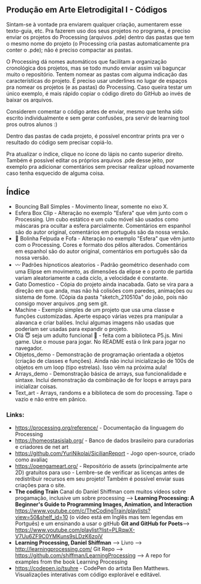## Produção em Arte Eletrodigital I - Códigos

Sintam-se à vontade pra enviarem qualquer criação, aumentarem esse texto-guia, etc. Pra fazerem uso dos seus projetos no programa, é preciso enviar os projetos do Processing (arquivos .pde) dentro das pastas que tem o mesmo nome do projeto (o Processing cria pastas automaticamente pra conter o .pde); não é preciso compactar as pastas.

O Processing dá nomes automáticos que facilitam a organização cronológica dos projetos, mas se todo mundo enviar assim vai bagunçar muito o repositório. Tentem nomear as pastas com alguma indicação das características do projeto. É preciso usar underlines no lugar de espaços pra nomear os projetos (e as pastas) do Processing. Caso queira testar um único exemplo, é mais rápido copiar o código direto do GitHub ao invés de baixar os arquivos.

Considerem comentar o código antes de enviar, mesmo que tenha sido escrito individualmente e sem gerar confusões, pra servir de learning tool pros outros alunos :)

Dentro das pastas de cada projeto, é possível encontrar prints pra ver o resultado do código sem precisar copiá-lo.

Pra atualizar o índice, clique no ícone do lápis no canto superior direito. Também é possível editar os próprios arquivos .pde desse jeito, por exemplo pra adicionar comentários sem precisar realizar upload novamente caso tenha esquecido de alguma coisa.

## Índice


* Bouncing Ball Simples - Movimento linear, somente no eixo X. 
* Esfera Box Clip - Alteração no exemplo "Esfera" que vêm junto com o Processing. Um cubo estático e um cubo móvel são usados como máscaras pra ocultar a esfera parcialmente. Comentários em espanhol são do autor original, comentários em português são da nossa versão.
* 🌈  Bolinha Felpuda e Fofa  -  Alteração no exemplo "Esfera" que vêm junto com o Processing. Cores e formato dos pêlos alterados. Comentários em espanhol são do autor original, comentários em português são da nossa versão.
* 〰️  Padrões hipnoticos aleatorios - Padrão geométrico desenhado com uma Elipse em movimento, as dimensões da elipse e o ponto de partida variam aleatoriamente a cada ciclo, a velocidade é constante. 
* Gato Domestico - Cópia do projeto ainda inacabada. Gato se vira para a direção em que anda, mas não há colisões com paredes, animações ou sistema de fome. (Cópia da pasta "sketch_210510a" do joão, pois não consigo mover arquivos .png sem git.
* Machine - Exemplo simples de um projeto que usa uma classe e funções customizadas. Aperte espaço várias vezes pra manipular a alavanca e criar balões. Inclui algumas imagens não usadas que poderiam ser usadas para expandir o projeto.
* Olá 😇 seja um adulto funcional 🌟 - feita com a biblioteca P5.js. Mini game. Use o mouse para jogar. No README está o link para jogar no navegador.
* Objetos_demo - Demonstração de programação orientada a objetos (criação de classes e funções). Ainda não inclui inicialização de 100s de objetos em um loop (tipo estrelas). Isso vêm na próxima aula!
* Arrays_demo - Demonstração básica de arrays, sua funcionalidade e sintaxe. Inclui demonstração da combinação de for loops e arrays para inicializar coisas.
* Text_art - Arrays, randoms e a biblioteca de som do processing. Tape o vazio e não entre em pânico.

### Links:

* https://processing.org/reference/ - Documentação da linguagem do Processing
* https://homeostasislab.org/ - Banco de dados brasileiro para curadorias e criadores de net art
* https://github.com/YuriNikolai/SicilianReport - Jogo open-source, criado como avaliaç
* https://opengameart.org/ - Repositório de assets (principalmente arte 2D) gratuitos para uso - Lembre-se de verificar as licenças antes de redistribuir recursos em seu projeto! Também é possível enviar suas criações para o site.
* __The coding Train__ Canal do Daniel Shiffman com muitos vídeos sobre progamação, inclusive um sobre processing --> __Learning Processing: A Beginner's Guide to Programming Images, Animation, and Interaction__ https://www.youtube.com/c/TheCodingTrain/playlists?view=50&shelf_id=10 (o vídeo está em Inglês mas tem legendas em Portguês)
e um ensinando a usar o gitHub __Git and GitHub for Poets__--> https://www.youtube.com/playlist?list=PLRqwX-V7Uu6ZF9C0YMKuns9sLDzK6zoiV 
* __Learning Processing, Daniel Shiffman__ --> Livro --> http://learningprocessing.com/ 
   Git Repo --> https://github.com/shiffman/LearningProcessing --> A repo for examples from the book Learning Processing
* https://codepen.io/tsuhre - CodePen do artista Ben Matthews. Visualizações interativas com código explorável e editável.
